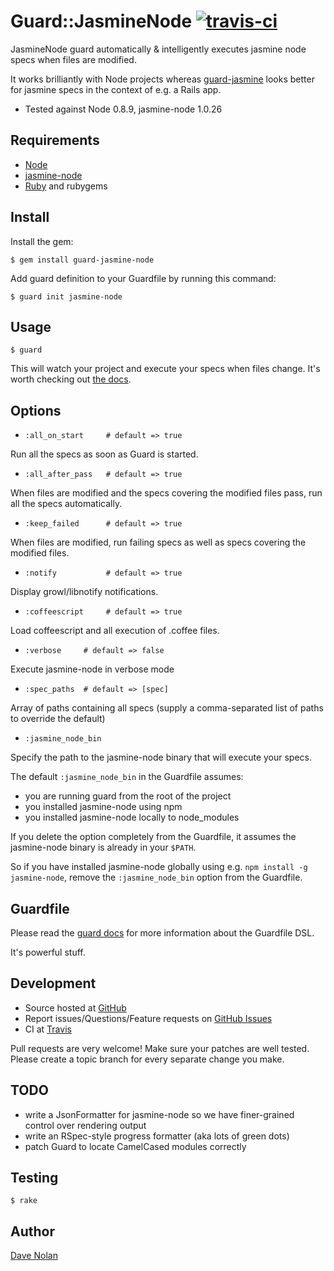 Guard::JasmineNode [![travis-ci](https://secure.travis-ci.org/kapoq/guard-jasmine-node.png)](https://secure.travis-ci.org/kapoq/guard-jasmine-node)
==================

JasmineNode guard automatically & intelligently executes jasmine node specs when files are modified.

It works brilliantly with Node projects whereas [guard-jasmine](https://github.com/netzpirat/guard-jasmine)
looks better for jasmine specs in the context of e.g. a Rails app.

* Tested against Node 0.8.9, jasmine-node 1.0.26

Requirements
------------

* [Node](http://nodejs.org/)
* [jasmine-node](https://github.com/mhevery/jasmine-node)
* [Ruby](http://ruby-lang.org) and rubygems

Install
-------

Install the gem:

    $ gem install guard-jasmine-node

Add guard definition to your Guardfile by running this command:

    $ guard init jasmine-node

Usage
-----

    $ guard

This will watch your project and execute your specs when files
change. It's worth checking out [the docs](https://github.com/guard/guard#readme).

Options
-------

* `:all_on_start     # default => true`

Run all the specs as soon as Guard is started.

* `:all_after_pass   # default => true`

When files are modified and the specs covering the modified files
pass, run all the specs automatically.

* `:keep_failed      # default => true`

When files are modified, run failing specs as well as specs covering
the modified files.

* `:notify           # default => true` 

Display growl/libnotify notifications.

* `:coffeescript     # default => true`

Load coffeescript and all execution of .coffee files.

* `:verbose     # default => false`

Execute jasmine-node in verbose mode

* `:spec_paths  # default => [spec]`

Array of paths containing all specs (supply a comma-separated list of paths to override the default)

* `:jasmine_node_bin`

Specify the path to the jasmine-node binary that will execute your specs.

The default `:jasmine_node_bin` in the Guardfile assumes:

* you are running guard from the root of the project
* you installed jasmine-node using npm
* you installed jasmine-node locally to node_modules

If you delete the option completely from the Guardfile, it assumes the
jasmine-node binary is already in your `$PATH`.

So if you have installed jasmine-node globally using e.g. `npm install
-g jasmine-node`, remove the `:jasmine_node_bin` option from the Guardfile.

Guardfile
---------

Please read the [guard docs](https://github.com/guard/guard#readme) for
more information about the Guardfile DSL.

It's powerful stuff.

Development
-----------

* Source hosted at [GitHub](https://github.com/kapoq/guard-jasmine-node)
* Report issues/Questions/Feature requests on [GitHub Issues](https://github.com/kapoq/guard-jasmine-node/issues)
* CI at [Travis](http://travis-ci.org/#!/textgoeshere/guard-jasmine-node)

Pull requests are very welcome! Make sure your patches are well tested. Please create a topic branch for every separate change
you make.

TODO
----

* write a JsonFormatter for jasmine-node so we have finer-grained
  control over rendering output
* write an RSpec-style progress formatter (aka lots of green dots)
* patch Guard to locate CamelCased modules correctly

Testing
-------

    $ rake

Author
------

[Dave Nolan](https://github.com/textgoeshere)
